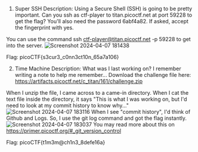 1. Super SSH
Description: Using a Secure Shell (SSH) is going to be pretty important. Can you ssh as ctf-player to titan.picoctf.net at port 59228 to get the flag? You'll also need the password 6abf4a82. If asked, accept the fingerprint with yes.

You can use the command ssh ctf-player@titan.picoctf.net -p 59228 to get into the server.
![Screenshot 2024-04-07 181438](https://github.com/ssi51/ctf-writeups/assets/141008956/b1b337e7-f853-44d7-ace6-f789b6296b46)

Flag: picoCTF{s3cur3_c0nn3ct10n_65a7a106}

2. Time Machine
Description: What was I last working on? I remember writing a note to help me remember...
Download the challenge file here: https://artifacts.picoctf.net/c_titan/161/challenge.zip

When I unzip the file, I came across to a came-in directory. When I cat the text file inside the directory, it says "This is what I was working on, but I'd need to look at my commit history to know why..."
![Screenshot 2024-04-07 183116](https://github.com/ssi51/ctf-writeups/assets/141008956/7a379589-4e0e-45ee-8650-69085e256dd3)
When I see "commit history", I'd think of Github and Logs. So, I use the git log command and got the flag instantly.
![Screenshot 2024-04-07 183037](https://github.com/ssi51/ctf-writeups/assets/141008956/0ab66692-19ab-45ac-af5b-a03a543ebdd8)
You may read more about this on https://primer.picoctf.org/#_git_version_control

Flag: picoCTF{t1m3m@ch1n3_8defe16a}
